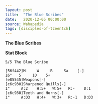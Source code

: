 ```yaml
---
layout: post
title:  "The Blue Scribes"
date:   2020-12-05 00:00:00
source: Wahapedia
tags: [disciples-of-tzeentch]
---
```


**The Blue Scribes**

**Stat Block**
```
5/5 The Blue Scribe
```

```
[56f442]M     W     B     Sa    [-]
16"   5     10    5+    
[e85545]Weapons[-]
[c6c930]Sharpened Quills[-]
1"     A:2    H:5+   W:5+   R:-    D:1   
[c6c930]Teeth and Horns[-]
1"     A:D3   H:4+   W:3+   R:-1   D:D3  
```
    